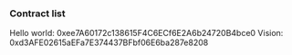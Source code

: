 ### Contract list
Hello world: 0xee7A60172c138615F4C6ECf6E2A6b24720B4bce0
Vision: 0xd3AFE02615aEFa7E374437BFbf06E6ba287e8208
